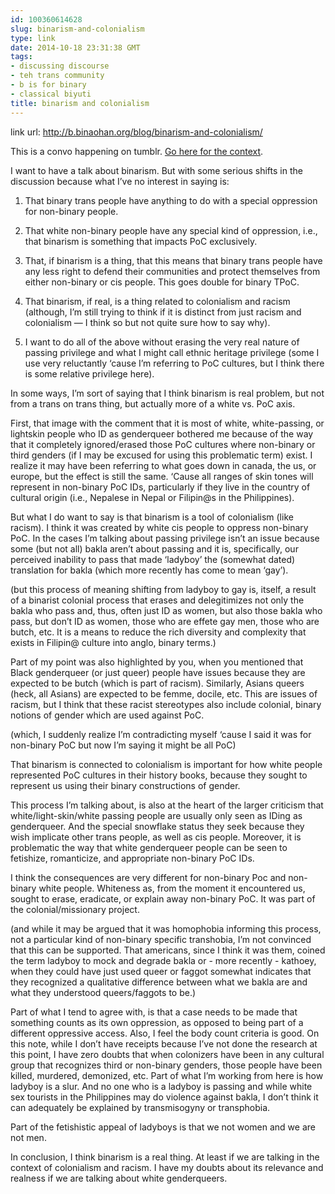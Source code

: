 ```yaml
---
id: 100360614628
slug: binarism-and-colonialism
type: link
date: 2014-10-18 23:31:38 GMT
tags:
- discussing discourse
- teh trans community
- b is for binary
- classical biyuti
title: binarism and colonialism
---
```

link url: http://b.binaohan.org/blog/binarism-and-colonialism/

<p>This is a convo happening on tumblr. <a href="http://crackerhell.tumblr.com/post/15898575184/iamawug-dumbthingswhitepplsay">Go here for the context</a>.</p>

<p>I want to have a talk about binarism. But with some serious shifts in the discussion because what I’ve no interest in saying is:</p>

<ol><li><p>That binary trans people have anything to do with a special oppression for non-binary people.</p></li>
<li><p>That white non-binary people have any special kind of oppression, i.e., that binarism is something that impacts PoC exclusively.</p></li>
<li><p>That, if binarism is a thing, that this means that binary trans people have any less right to defend their communities and protect themselves from either non-binary or cis people. This goes double for binary TPoC.</p></li>
<li><p>That binarism, if real, is a thing related to colonialism and racism (although, I’m still trying to think if it is distinct from just racism and colonialism — I think so but not quite sure how to say why).</p></li>
<li><p>I want to do all of the above without erasing the very real nature of passing privilege and what I might call ethnic heritage privilege (some I use very reluctantly ‘cause I’m referring to PoC cultures, but I think there is some relative privilege here).</p></li>
</ol><p>In some ways, I’m sort of saying that I think binarism is real problem, but not from a trans on trans thing, but actually more of a white vs. PoC axis.</p>

<p>First, that image with the comment that it is most of white, white-passing, or lightskin people who ID as genderqueer bothered me because of the way that it completely ignored/erased those PoC cultures where non-binary or third genders (if I may be excused for using this problematic term) exist. I realize it may have been referring to what goes down in canada, the us, or europe, but the effect is still the same. ‘Cause all ranges of skin tones will represent in non-binary PoC IDs, particularly if they live in the country of cultural origin (i.e., Nepalese in Nepal or Filipin@s in the Philippines).</p>

<p>But what I do want to say is that binarism is a tool of colonialism (like racism). I think it was created by white cis people to oppress non-binary PoC. In the cases I’m talking about passing privilege isn’t an issue because some (but not all) bakla aren’t about passing and it is, specifically, our perceived inability to pass that made ‘ladyboy’ the (somewhat dated) translation for bakla (which more recently has come to mean ‘gay’).</p>

<p>(but this process of meaning shifting from ladyboy to gay is, itself, a result of a binarist colonial process that erases and delegitimizes not only the bakla who pass and, thus, often just ID as women, but also those bakla who pass, but don’t ID as women, those who are effete gay men, those who are butch, etc. It is a means to reduce the rich diversity and complexity that exists in Filipin@ culture into anglo, binary terms.)</p>

<p>Part of my point was also highlighted by you, when you mentioned that Black genderqueer (or just queer) people have issues because they are expected to be butch (which is part of racism). Similarly, Asians queers (heck, all Asians) are expected to be femme, docile, etc. This are issues of racism, but I think that these racist stereotypes also include colonial, binary notions of gender which are used against PoC.</p>

<p>(which, I suddenly realize I’m contradicting myself ‘cause I said it was for non-binary PoC but now I’m saying it might be all PoC)</p>

<p>That binarism is connected to colonialism is important for how white people represented PoC cultures in their history books, because they sought to represent us using their binary constructions of gender.</p>

<p>This process I’m talking about, is also at the heart of the larger criticism that white/light-skin/white passing people are usually only seen as IDing as genderqueer. And the special snowflake status they seek because they wish implicate other trans people, as well as cis people. Moreover, it is problematic the way that white genderqueer people can be seen to fetishize, romanticize, and appropriate non-binary PoC IDs.</p>

<p>I think the consequences are very different for non-binary Poc and non-binary white people. Whiteness as, from the moment it encountered us, sought to erase, eradicate, or explain away non-binary PoC. It was part of the colonial/missionary project.</p>

<p>(and while it may be argued that it was homophobia informing this process, not a particular kind of non-binary specific transhobia, I’m not convinced that this can be supported. That americans, since I think it was them, coined the term ladyboy to mock and degrade bakla or - more recently - kathoey, when they could have just used queer or faggot somewhat indicates that they recognized a qualitative difference between what we bakla are and what they understood queers/faggots to be.)</p>

<p>Part of what I tend to agree with, is that a case needs to be made that something counts as its own oppression, as opposed to being part of a different oppressive access. Also, I feel the body count criteria is good. On this note, while I don’t have receipts because I’ve not done the research at this point, I have zero doubts that when colonizers have been in any cultural group that recognizes third or non-binary genders, those people have been killed, murdered, demonized, etc. Part of what I’m working from here is how ladyboy is a slur. And no one who is a ladyboy is passing and while white sex tourists in the Philippines may do violence against bakla, I don’t think it can adequately be explained by transmisogyny or transphobia.</p>

<p>Part of the fetishistic appeal of ladyboys is that we not women and we are not men.</p>

<p>In conclusion, I think binarism is a real thing. At least if we are talking in the context of colonialism and racism. I have my doubts about its relevance and realness if we are talking about white genderqueers.</p>